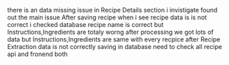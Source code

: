 there is an data missing issue in Recipe Details section i invistigate found out the main issue After saving recipe when i see recipe data is is not correct i checked database recipe name is correct but Instructions,Ingredients are totaly worng after processing we got lots of data but Instructions,Ingredients are same with every recpice after Recipe Extraction data is not correctly saving in database need to check all recipe api and fronend both 